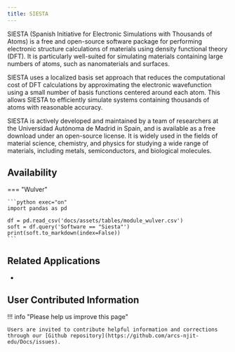 ```yaml
---
title: SIESTA
---
```

SIESTA (Spanish Initiative for Electronic Simulations with Thousands of Atoms) is a free and open-source software package for performing electronic structure calculations of materials using density functional theory (DFT). It is particularly well-suited for simulating materials containing large numbers of atoms, such as nanomaterials and surfaces.

SIESTA uses a localized basis set approach that reduces the computational cost of DFT calculations by approximating the electronic wavefunction using a small number of basis functions centered around each atom. This allows SIESTA to efficiently simulate systems containing thousands of atoms with reasonable accuracy.

SIESTA is actively developed and maintained by a team of researchers at the Universidad Autónoma de Madrid in Spain, and is available as a free download under an open-source license. It is widely used in the fields of material science, chemistry, and physics for studying a wide range of materials, including metals, semiconductors, and biological molecules.

## Availability

=== "Wulver"

    ```python exec="on"
    import pandas as pd
    
    df = pd.read_csv('docs/assets/tables/module_wulver.csv')
    soft = df.query('Software == "Siesta"')
    print(soft.to_markdown(index=False))
    ```

## Related Applications

* 

## User Contributed Information

!!! info "Please help us improve this page"

    Users are invited to contribute helpful information and corrections through our [Github repository](https://github.com/arcs-njit-edu/Docs/issues).



